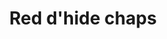---
layout: item
title: Red d'hide chaps
item-id: 2495
datatable: true
id: 2495
name: "Red d'hide chaps"
members: true
lowalch: 2072
highalch: 3108
examine: "Made from 100% real dragonhide."
monsters:
  - id: 8610
    name: "Wyrm"
    members: true
    combat_level: 99
    wiki_url: "https://oldschool.runescape.wiki/w/Wyrm#Idle"
    drops:
      - quantity: "1"
        rarity: 0.039473684210526314
        drop_requirements: null
  - id: 10398
    name: "Shadow Wyrm"
    members: true
    combat_level: 267
    wiki_url: "https://oldschool.runescape.wiki/w/Shadow_Wyrm"
    drops:
      - quantity: "1"
        rarity: 0.039473684210526314
        drop_requirements: null
---